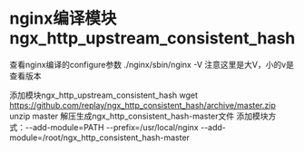 # nginx编译模块ngx_http_upstream_consistent_hash

  查看nginx编译的configure参数
  ./nginx/sbin/nginx -V 注意这里是大V，小的v是查看版本
  
  添加模块ngx_http_upstream_consistent_hash
  wget https://github.com/replay/ngx_http_consistent_hash/archive/master.zip
  unzip master 解压生成ngx_http_consistent_hash-master文件
  添加模块方式：--add-module=PATH 
  --prefix=/usr/local/nginx --add-module=/root/ngx_http_consistent_hash-master
